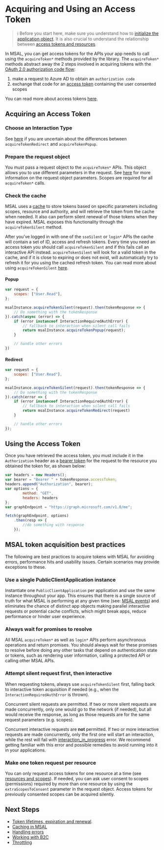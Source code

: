 # Acquiring and Using an Access Token

> :information_source: Before you start here, make sure you understand how to [initialize the application object](./initialization.md). It is also crucial to understand the relationship between [access tokens and resources](./resources-and-scopes.md).

In MSAL, you can get access tokens for the APIs your app needs to call using the `acquireToken*` methods provided by the library. The `acquireToken*` methods abstract away the 2 steps involved in acquiring tokens with the [OAuth 2.0 authorization code flow](https://docs.microsoft.com/azure/active-directory/develop/v2-oauth2-auth-code-flow):

1. make a request to Azure AD to obtain an `authorization code`
1. exchange that code for an [access token](https://docs.microsoft.com/azure/active-directory/develop/access-tokens) containing the user consented scopes

You can read more about access tokens [here](https://docs.microsoft.com/azure/active-directory/develop/access-tokens).

## Acquiring an Access Token

### Choose an Interaction Type

See [here](./initialization.md#choosing-an-interaction-type) if you are uncertain about the differences between `acquireTokenRedirect` and `acquireTokenPopup`.

### Prepare the request object

You must pass a request object to the `acquireToken*` APIs. This object allows you to use different parameters in the request. See [here](./request-response-object.md) for more information on the request object parameters. Scopes are required for all `acquireToken*` calls.

### Check the cache

MSAL uses a [cache](./caching.md) to store tokens based on specific parameters including scopes, resource and authority, and will retrieve the token from the cache when needed. It also can perform silent renewal of those tokens when they have expired. MSAL exposes this functionality through the `acquireTokenSilent` method.

After you've logged in with one of the `ssoSilent` or `login*` APIs the cache will contain a set of ID, access and refresh tokens. Every time you need an access token you should call `acquireTokenSilent` and if this fails call an interactive API instead. `acquireTokenSilent` will look for a valid token in the cache, and if it is close to expiring or does not exist, will automatically try to refresh it for you using the cached refresh token. You can read more about using `acquireTokenSilent` [here](./token-lifetimes.md#token-renewal).

#### Popup

```javascript
var request = {
    scopes: ["User.Read"],
};

msalInstance.acquireTokenSilent(request).then(tokenResponse => {
    // Do something with the tokenResponse
}).catch(async (error) => {
    if (error instanceof InteractionRequiredAuthError) {
        // fallback to interaction when silent call fails
        return msalInstance.acquireTokenPopup(request);
    }

    // handle other errors
})
```

#### Redirect

```javascript
var request = {
    scopes: ["User.Read"],
};

msalInstance.acquireTokenSilent(request).then(tokenResponse => {
    // Do something with the tokenResponse
}).catch(error => {
    if (error instanceof InteractionRequiredAuthError) {
        // fallback to interaction when silent call fails
        return msalInstance.acquireTokenRedirect(request)
    }

    // handle other errors
});
```

## Using the Access Token

Once you have retrieved the access token, you must include it in the `Authorization` header as a [bearer token](https://www.rfc-editor.org/rfc/rfc6750) for the request to the resource you obtained the token for, as shown below:

```JavaScript
var headers = new Headers();
var bearer = "Bearer " + tokenResponse.accessToken;
headers.append("Authorization", bearer);
var options = {
        method: "GET",
        headers: headers
};
var graphEndpoint = "https://graph.microsoft.com/v1.0/me";

fetch(graphEndpoint, options)
    .then(resp => {
        //do something with response
    });
```

## MSAL token acquisition best practices

The following are best practices to acquire tokens with MSAL for avoiding errors, performance hits and usability issues. Certain scenarios may provide exceptions to these.

### Use a single PublicClientApplication instance

Instantiate one `PublicClientApplication` per application and use the same instance throughout your app. This ensures that there is a single source of truth for what MSAL is performing at any given time (see: [MSAL events](events.md)) and eliminates the chance of distinct app objects making parallel interactive requests or potential cache conflicts, which might break apps, reduce performance or hinder user experience.

### Always wait for promises to resolve

All MSAL `acquireToken*` as well as `login*` APIs perform asynchronous operations and return promises. You should always wait for these promises to resolve before doing any other tasks that depend on authentication state or tokens, such as rendering user information, calling a protected API or calling other MSAL APIs.

### Attempt silent request first, then interactive

When requesting tokens, always use `acquireTokenSilent` first, falling back to interactive token acquisition if needed (e.g., when the `InteractionRequiredAuthError` is thrown).

Concurrent silent requests are permitted. If two or more silent requests are made concurrently, only one would go to the network (if needed), but all would receive the response, as long as those requests are for the same request parameters (e.g. scopes).

Concurrent interactive requests are **not** permitted. If two or more interactive requests are made concurrently, only the first one will start an interaction, while the rest will fail with [interaction_in_progress](https://github.com/AzureAD/microsoft-authentication-library-for-js/blob/dev/lib/msal-browser/docs/errors.md#interaction_in_progress) error. We recommend getting familiar with this error and possible remedies to avoid running into it in your applications.

### Make one token request per resource

You can only request access tokens for one resource at a time (see [resources and scopes](resources-and-scopes.md)). If needed, you can ask user consent to scopes (permissions) required by more than one resource by using the `extraScopesToConsent` parameter in the request object. Access tokens for previously consented scopes can be acquired silently.

## Next Steps

- [Token lifetimes, expiration and renewal](./token-lifetimes.md).
- [Caching in MSAL](./caching.md)
- [Handling errors](./errors.md)
- [Working with B2C](./working-with-b2c.md)
- [Throttling](../../msal-common/docs/Throttling.md)
